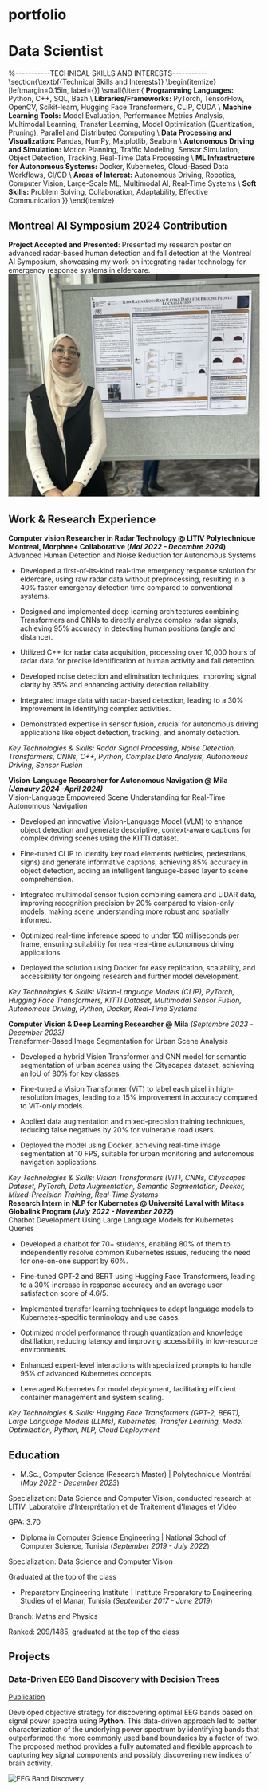# portfolio
# Data Scientist

%-----------TECHNICAL SKILLS AND INTERESTS-----------
\section{\textbf{Technical Skills and Interests}}
\begin{itemize}[leftmargin=0.15in, label={}]
    \small{\item{
     **Programming Languages:** Python, C++, SQL, Bash \\
     **Libraries/Frameworks:** PyTorch, TensorFlow, OpenCV, Scikit-learn, Hugging Face Transformers, CLIP, CUDA \\
     **Machine Learning Tools:** Model Evaluation, Performance Metrics Analysis, Multimodal Learning, Transfer Learning, Model Optimization (Quantization, Pruning), Parallel and Distributed Computing \\
     **Data Processing and Visualization:** Pandas, NumPy, Matplotlib, Seaborn \\
     **Autonomous Driving and Simulation:** Motion Planning, Traffic Modeling, Sensor Simulation, Object Detection, Tracking, Real-Time Data Processing \\
     **ML Infrastructure for Autonomous Systems:** Docker, Kubernetes, Cloud-Based Data Workflows, CI/CD \\
     **Areas of Interest:** Autonomous Driving, Robotics, Computer Vision, Large-Scale ML, Multimodal AI, Real-Time Systems \\
     **Soft Skills:** Problem Solving, Collaboration, Adaptability, Effective Communication
    }}
\end{itemize}

## Montreal AI Symposium 2024 Contribution

**Project Accepted and Presented**: Presented my research poster on advanced radar-based human detection and fall detection at the Montreal AI Symposium, showcasing my work on integrating radar technology for emergency response systems in eldercare.
![mais2024](/assets/img/Image.jpg)
## Work & Research Experience
**Computer vision Researcher in Radar Technology @ LITIV Polytechnique Montreal, Morphee+ Collaborative (_Mai 2022 - Decembre 2024_)**
<br />
Advanced Human Detection and Noise Reduction for Autonomous Systems
<br />
- Developed a first-of-its-kind real-time emergency response solution for eldercare, using raw radar data without preprocessing, resulting in a 40% faster emergency detection time compared to conventional systems.

- Designed and implemented deep learning architectures combining Transformers and CNNs to directly analyze complex radar signals, achieving 95% accuracy in detecting human positions (angle and distance).

- Utilized C++ for radar data acquisition, processing over 10,000 hours of radar data for precise identification of human activity and fall detection.

- Developed noise detection and elimination techniques, improving signal clarity by 35% and enhancing activity detection reliability.

- Integrated image data with radar-based detection, leading to a 30% improvement in identifying complex activities.

- Demonstrated expertise in sensor fusion, crucial for autonomous driving applications like object detection, tracking, and anomaly detection.

_Key Technologies & Skills: Radar Signal Processing, Noise Detection, Transformers, CNNs, C++, Python, Complex Data Analysis, Autonomous Driving, Sensor Fusion_

**Vision-Language Researcher for Autonomous Navigation @ Mila  _(Janaury 2024 -April 2024)_**
<br />
Vision-Language Empowered Scene Understanding for Real-Time Autonomous Navigation

- Developed an innovative Vision-Language Model (VLM) to enhance object detection and generate descriptive, context-aware captions for complex driving scenes using the KITTI dataset.

- Fine-tuned CLIP to identify key road elements (vehicles, pedestrians, signs) and generate informative captions, achieving 85% accuracy in object detection, adding an intelligent language-based layer to scene comprehension.

- Integrated multimodal sensor fusion combining camera and LiDAR data, improving recognition precision by 20% compared to vision-only models, making scene understanding more robust and spatially informed.

- Optimized real-time inference speed to under 150 milliseconds per frame, ensuring suitability for near-real-time autonomous driving applications.

- Deployed the solution using Docker for easy replication, scalability, and accessibility for ongoing research and further model development.

_Key Technologies & Skills: Vision-Language Models (CLIP), PyTorch, Hugging Face Transformers, KITTI Dataset, Multimodal Sensor Fusion, Autonomous Driving, Python, Docker, Real-Time Systems_

**Computer Vision & Deep Learning Researcher @ Mila** _(Septembre 2023 -December 2023)_
<br />
Transformer-Based Image Segmentation for Urban Scene Analysis

- Developed a hybrid Vision Transformer and CNN model for semantic segmentation of urban scenes using the Cityscapes dataset, achieving an IoU of 80% for key classes.

- Fine-tuned a Vision Transformer (ViT) to label each pixel in high-resolution images, leading to a 15% improvement in accuracy compared to ViT-only models.

- Applied data augmentation and mixed-precision training techniques, reducing false negatives by 20% for vulnerable road users.

- Deployed the model using Docker, achieving real-time image segmentation at 10 FPS, suitable for urban monitoring and autonomous navigation applications.

_Key Technologies & Skills: Vision Transformers (ViT), CNNs, Cityscapes Dataset, PyTorch, Data Augmentation, Semantic Segmentation, Docker, Mixed-Precision Training, Real-Time Systems_
<br />
**Research Intern in NLP for Kubernetes @ Université Laval with Mitacs Globalink Program (_July 2022 - November 2022_)**
<br />
 Chatbot Development Using Large Language Models for Kubernetes Queries

- Developed a chatbot for 70+ students, enabling 80% of them to independently resolve common Kubernetes issues, reducing the need for one-on-one support by 60%.

- Fine-tuned GPT-2 and BERT using Hugging Face Transformers, leading to a 30% increase in response accuracy and an average user satisfaction score of 4.6/5.

- Implemented transfer learning techniques to adapt language models to Kubernetes-specific terminology and use cases.

- Optimized model performance through quantization and knowledge distillation, reducing latency and improving accessibility in low-resource environments.

- Enhanced expert-level interactions with specialized prompts to handle 95% of advanced Kubernetes concepts.

- Leveraged Kubernetes for model deployment, facilitating efficient container management and system scaling.

_Key Technologies & Skills: Hugging Face Transformers (GPT-2, BERT), Large Language Models (LLMs), Kubernetes, Transfer Learning, Model Optimization, Python, NLP, Cloud Deployment_

## Education
- M.Sc., Computer Science (Research Master) | Polytechnique Montréal (_May 2022 - December 2023_)

Specialization: Data Science and Computer Vision, conducted research at LITIV: Laboratoire d'Interprétation et de Traitement d'Images et Vidéo

GPA: 3.70
<br />
- Diploma in Computer Science Engineering | National School of Computer Science, Tunisia (_September 2019 - July 2022_)

Specialization: Data Science and Computer Vision

Graduated at the top of the class
<br />
- Preparatory Engineering Institute | Institute Preparatory to Engineering Studies of el Manar, Tunisia (_September 2017 - June 2019_)

Branch: Maths and Physics

Ranked: 209/1485, graduated at the top of the class

## Projects
### Data-Driven EEG Band Discovery with Decision Trees
[Publication](https://www.mdpi.com/1424-8220/22/8/3048)

Developed objective strategy for discovering optimal EEG bands based on signal power spectra using **Python**. This data-driven approach led to better characterization of the underlying power spectrum by identifying bands that outperformed the more commonly used band boundaries by a factor of two. The proposed method provides a fully automated and flexible approach to capturing key signal components and possibly discovering new indices of brain activity.

![EEG Band Discovery](/assets/img/eeg_band_discovery.jpeg)



